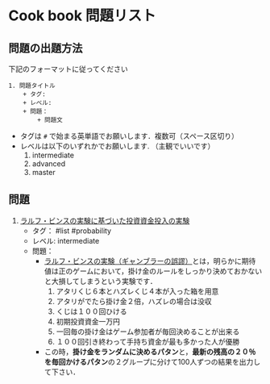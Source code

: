 # Cook book 問題リスト

## 問題の出題方法

下記のフォーマットに従ってください

```
1. 問題タイトル
    + タグ: 
    + レベル:
    + 問題：
        + 問題文
```
+ タグは `#` で始まる英単語でお願いします．複数可（スペース区切り）
+ レベルは以下のいずれかでお願いします. （主観でいいです）
    1. intermediate
    1. advanced
    1. master


## 問題

1. [ラルフ・ビンスの実験に基づいた投資資金投入の実験](https://fp.ccm.jp/?p=1519#i)
    + タグ： #list #probability
    + レベル: intermediate
    + 問題： 
        + [ラルフ・ビンスの実験（ギャンブラーの誤謬）](https://fp.ccm.jp/?p=1519#i)とは，明らかに期待値は正のゲームにおいて，掛け金のルールをしっかり決めておかないと大損してしまうという実験です．
            1. アタリくじ６本とハズレくじ４本が入った箱を用意
            1. アタリがでたら掛け金２倍，ハズレの場合は没収
            1. くじは１００回ひける
            1. 初期投資資金一万円
            1. 一回毎の掛け金はゲーム参加者が毎回決めることが出来る
            1. １００回引き終わって手持ち資金が最も多かった人が優勝
        + この時，**掛け金をランダムに決めるパタン**と，**最新の残高の２０％を毎回かけるパタン**の２グループに分けて100人ずつの結果を出力して下さい．







